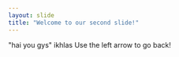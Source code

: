 ```yaml
---
layout: slide
title: "Welcome to our second slide!"
---
```

"hai you gys" ikhlas
Use the left arrow to go back!

